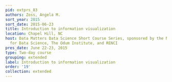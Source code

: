 ```yaml
---
pid: extprs_83
authors: Zoss, Angela M.
sort_year: 2015
sort_date: 2015-06-23
title: Introduction to information visualization
location: Chapel Hill, NC
host: Data Matters Data Science Short Course Series, sponsored by the National Consortium
  for Data Science, The Odum Institute, and RENCI
pres_date: June 22-23, 2015
type: Two-day course
grouping: extended
label: Introduction to information visualization
order: '19'
collection: extended
---
```

